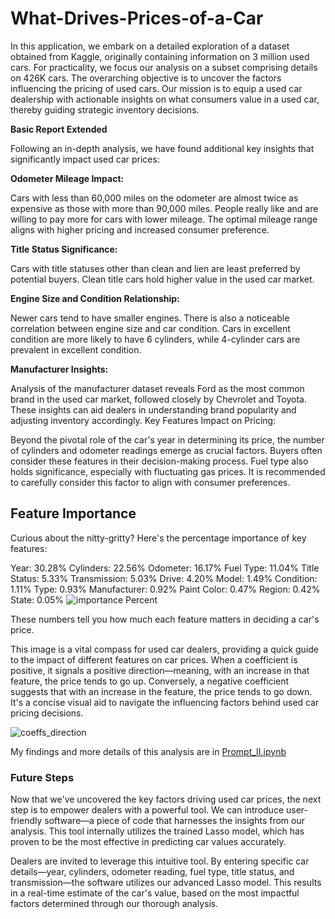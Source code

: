# What-Drives-Prices-of-a-Car
In this application, we embark on a detailed exploration of a dataset obtained from Kaggle, originally containing information on 3 million used cars. For practicality, we focus our analysis on a subset comprising details on 426K cars. The overarching objective is to uncover the factors influencing the pricing of used cars. Our mission is to equip a used car dealership with actionable insights on what consumers value in a used car, thereby guiding strategic inventory decisions.

**Basic Report Extended**

Following an in-depth analysis, we have found additional key insights that significantly impact used car prices:

**Odometer Mileage Impact:**

Cars with less than 60,000 miles on the odometer are almost twice as expensive as those with more than 90,000 miles. People really like and are willing to pay more for cars with lower mileage. The optimal mileage range aligns with higher pricing and increased consumer preference.

**Title Status Significance:**

Cars with title statuses other than clean and lien are least preferred by potential buyers. Clean title cars hold higher value in the used car market.

**Engine Size and Condition Relationship:**

Newer cars tend to have smaller engines. There is also a noticeable correlation between engine size and car condition. Cars in excellent condition are more likely to have 6 cylinders, while 4-cylinder cars are prevalent in excellent condition.

**Manufacturer Insights:**

Analysis of the manufacturer dataset reveals Ford as the most common brand in the used car market, followed closely by Chevrolet and Toyota. These insights can aid dealers in understanding brand popularity and adjusting inventory accordingly.
Key Features Impact on Pricing:

Beyond the pivotal role of the car's year in determining its price, the number of cylinders and odometer readings emerge as crucial factors. Buyers often consider these features in their decision-making process.
Fuel type also holds significance, especially with fluctuating gas prices. It is recommended to carefully consider this factor to align with consumer preferences.

## Feature Importance
Curious about the nitty-gritty? Here's the percentage importance of key features:

Year: 30.28%
Cylinders: 22.56%
Odometer: 16.17%
Fuel Type: 11.04%
Title Status: 5.33%
Transmission: 5.03%
Drive: 4.20%
Model: 1.49%
Condition: 1.11%
Type: 0.93%
Manufacturer: 0.92%
Paint Color: 0.47%
Region: 0.42%
State: 0.05%
![importance Percent](https://github.com/Hoomaaan/What-Drives-Prices-of-a-Car/assets/33916130/2f34c2c2-931f-4b9c-a13b-1bea8fc9bcd6)

These numbers tell you how much each feature matters in deciding a car's price.

This image is a vital compass for used car dealers, providing a quick guide to the impact of different features on car prices. When a coefficient is positive, it signals a positive direction—meaning, with an increase in that feature, the price tends to go up. Conversely, a negative coefficient suggests that with an increase in the feature, the price tends to go down. It's a concise visual aid to navigate the influencing factors behind used car pricing decisions.

![coeffs_direction](https://github.com/Hoomaaan/What-Drives-Prices-of-a-Car/assets/33916130/bad1ef46-8153-480b-9831-6e73d9e89377)


My findings and more details of this analysis are in [Prompt_II.ipynb]([./abc/test.md](https://github.com/Hoomaaan/What-Drives-Prices-of-a-Car/blob/main/prompt_II.ipynb)https://github.com/Hoomaaan/What-Drives-Prices-of-a-Car/blob/main/prompt_II.ipynb)

### Future Steps
Now that we've uncovered the key factors driving used car prices, the next step is to empower dealers with a powerful tool. We can introduce user-friendly software—a piece of code that harnesses the insights from our analysis. This tool internally utilizes the trained Lasso model, which has proven to be the most effective in predicting car values accurately.

Dealers are invited to leverage this intuitive tool. By entering specific car details—year, cylinders, odometer reading, fuel type, title status, and transmission—the software utilizes our advanced Lasso model. This results in a real-time estimate of the car's value, based on the most impactful factors determined through our thorough analysis.
